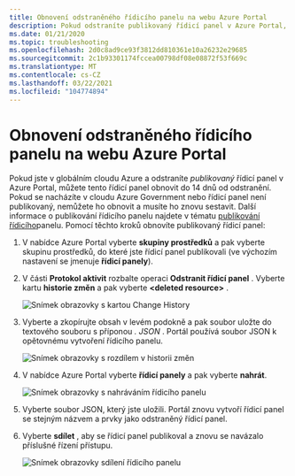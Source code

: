 ```yaml
---
title: Obnovení odstraněného řídicího panelu na webu Azure Portal
description: Pokud odstraníte publikovaný řídicí panel v Azure Portal, můžete řídicí panel obnovit.
ms.date: 01/21/2020
ms.topic: troubleshooting
ms.openlocfilehash: 2d0c8ad9ce93f3812dd810361e10a26232e29685
ms.sourcegitcommit: 2c1b93301174fccea00798df08e08872f53f669c
ms.translationtype: MT
ms.contentlocale: cs-CZ
ms.lasthandoff: 03/22/2021
ms.locfileid: "104774894"
---
```

# <a name="recover-a-deleted-dashboard-in-the-azure-portal"></a>Obnovení odstraněného řídicího panelu na webu Azure Portal

Pokud jste v globálním cloudu Azure a odstraníte _publikovaný_ řídicí panel v Azure Portal, můžete tento řídicí panel obnovit do 14 dnů od odstranění. Pokud se nacházíte v cloudu Azure Government nebo řídicí panel není publikovaný, nemůžete ho obnovit a musíte ho znovu sestavit. Další informace o publikování řídicího panelu najdete v tématu [publikování řídicího](azure-portal-dashboard-share-access.md#publish-a-dashboard)panelu. Pomocí těchto kroků obnovíte publikovaný řídicí panel:

1. V nabídce Azure Portal vyberte **skupiny prostředků** a pak vyberte skupinu prostředků, do které jste řídicí panel publikovali (ve výchozím nastavení se jmenuje **řídicí panely**).

1. V části **Protokol aktivit** rozbalte operaci **Odstranit řídicí panel** . Vyberte kartu **historie změn** a pak vyberte **\<deleted resource\>** .

    ![Snímek obrazovky s kartou Change History](media/recover-shared-deleted-dashboard/change-history-tab.png)

1. Vyberte a zkopírujte obsah v levém podokně a pak soubor uložte do textového souboru s příponou _. JSON_ . Portál používá soubor JSON k opětovnému vytvoření řídicího panelu.

    ![Snímek obrazovky s rozdílem v historii změn](media/recover-shared-deleted-dashboard/change-history-diff.png)

1. V nabídce Azure Portal vyberte **řídicí panely** a pak vyberte **nahrát**.

    ![Snímek obrazovky s nahráváním řídicího panelu](media/recover-shared-deleted-dashboard/dashboard-upload.png)

1. Vyberte soubor JSON, který jste uložili. Portál znovu vytvoří řídicí panel se stejným názvem a prvky jako odstraněný řídicí panel.

1. Vyberte **sdílet** , aby se řídicí panel publikoval a znovu se navázalo příslušné řízení přístupu.

    ![Snímek obrazovky sdílení řídicího panelu](media/recover-shared-deleted-dashboard/dashboard-share.png)
